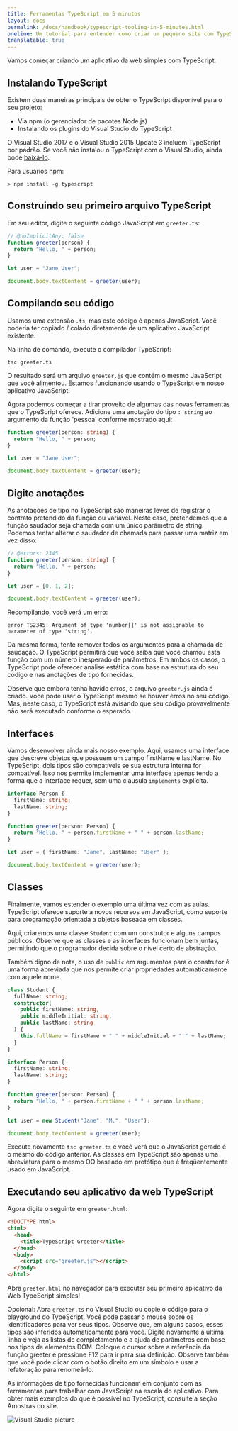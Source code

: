 ```yaml
---
title: Ferramentas TypeScript em 5 minutos
layout: docs
permalink: /docs/handbook/typescript-tooling-in-5-minutes.html
oneline: Um tutorial para entender como criar um pequeno site com TypeScript
translatable: true
---
```


Vamos começar criando um aplicativo da web simples com TypeScript.

## Instalando TypeScript

Existem duas maneiras principais de obter o TypeScript disponível para o seu projeto:

- Via npm (o gerenciador de pacotes Node.js)
- Instalando os plugins do Visual Studio do TypeScript

O Visual Studio 2017 e o Visual Studio 2015 Update 3 incluem TypeScript por padrão.
Se você não instalou o TypeScript com o Visual Studio, ainda pode [baixá-lo](/download).

Para usuários npm:

```shell
> npm install -g typescript
```

## Construindo seu primeiro arquivo TypeScript

Em seu editor, digite o seguinte código JavaScript em `greeter.ts`:
```ts twoslash
// @noImplicitAny: false
function greeter(person) {
  return "Hello, " + person;
}

let user = "Jane User";

document.body.textContent = greeter(user);
```

## Compilando seu código

Usamos uma extensão `.ts`, mas este código é apenas JavaScript.
Você poderia ter copiado / colado diretamente de um aplicativo JavaScript existente.

Na linha de comando, execute o compilador TypeScript:

```shell
tsc greeter.ts
```

O resultado será um arquivo `greeter.js` que contém o mesmo JavaScript que você alimentou.
Estamos funcionando usando o TypeScript em nosso aplicativo JavaScript!

Agora podemos começar a tirar proveito de algumas das novas ferramentas que o TypeScript oferece.
Adicione uma anotação do tipo `: string` ao argumento da função 'pessoa' conforme mostrado aqui:

```ts twoslash
function greeter(person: string) {
  return "Hello, " + person;
}

let user = "Jane User";

document.body.textContent = greeter(user);
```

## Digite anotações

As anotações de tipo no TypeScript são maneiras leves de registrar o contrato pretendido da função ou variável.
Neste caso, pretendemos que a função saudador seja chamada com um único parâmetro de string.
Podemos tentar alterar o saudador de chamada para passar uma matriz em vez disso:

```ts twoslash
// @errors: 2345
function greeter(person: string) {
  return "Hello, " + person;
}

let user = [0, 1, 2];

document.body.textContent = greeter(user);
```

Recompilando, você verá um erro:

```shell
error TS2345: Argument of type 'number[]' is not assignable to parameter of type 'string'.
```

Da mesma forma, tente remover todos os argumentos para a chamada de saudação.
O TypeScript permitirá que você saiba que você chamou esta função com um número inesperado de parâmetros.
Em ambos os casos, o TypeScript pode oferecer análise estática com base na estrutura do seu código e nas anotações de tipo fornecidas.

Observe que embora tenha havido erros, o arquivo `greeter.js` ainda é criado.
Você pode usar o TypeScript mesmo se houver erros no seu código. Mas, neste caso, o TypeScript está avisando que seu código provavelmente não será executado conforme o esperado.

## Interfaces

Vamos desenvolver ainda mais nosso exemplo. Aqui, usamos uma interface que descreve objetos que possuem um campo firstName e lastName.
No TypeScript, dois tipos são compatíveis se sua estrutura interna for compatível.
Isso nos permite implementar uma interface apenas tendo a forma que a interface requer, sem uma cláusula `implements` explícita.

```ts twoslash
interface Person {
  firstName: string;
  lastName: string;
}

function greeter(person: Person) {
  return "Hello, " + person.firstName + " " + person.lastName;
}

let user = { firstName: "Jane", lastName: "User" };

document.body.textContent = greeter(user);
```

## Classes

Finalmente, vamos estender o exemplo uma última vez com as aulas.
TypeScript oferece suporte a novos recursos em JavaScript, como suporte para programação orientada a objetos baseada em classes.

Aqui, criaremos uma classe `Student` com um construtor e alguns campos públicos.
Observe que as classes e as interfaces funcionam bem juntas, permitindo que o programador decida sobre o nível certo de abstração.

Também digno de nota, o uso de `public` em argumentos para o construtor é uma forma abreviada que nos permite criar propriedades automaticamente com aquele nome.

```ts twoslash
class Student {
  fullName: string;
  constructor(
    public firstName: string,
    public middleInitial: string,
    public lastName: string
  ) {
    this.fullName = firstName + " " + middleInitial + " " + lastName;
  }
}

interface Person {
  firstName: string;
  lastName: string;
}

function greeter(person: Person) {
  return "Hello, " + person.firstName + " " + person.lastName;
}

let user = new Student("Jane", "M.", "User");

document.body.textContent = greeter(user);
```

Execute novamente `tsc greeter.ts` e você verá que o JavaScript gerado é o mesmo do código anterior.
As classes em TypeScript são apenas uma abreviatura para o mesmo OO baseado em protótipo que é freqüentemente usado em JavaScript.

## Executando seu aplicativo da web TypeScript

Agora digite o seguinte em `greeter.html`:

```html
<!DOCTYPE html>
<html>
  <head>
    <title>TypeScript Greeter</title>
  </head>
  <body>
    <script src="greeter.js"></script>
  </body>
</html>
```

Abra `greeter.html` no navegador para executar seu primeiro aplicativo da Web TypeScript simples!

Opcional: Abra `greeter.ts` no Visual Studio ou copie o código para o playground do TypeScript.
Você pode passar o mouse sobre os identificadores para ver seus tipos.
Observe que, em alguns casos, esses tipos são inferidos automaticamente para você.
Digite novamente a última linha e veja as listas de completamento e a ajuda de parâmetros com base nos tipos de elementos DOM.
Coloque o cursor sobre a referência da função greeter e pressione F12 para ir para sua definição.
Observe também que você pode clicar com o botão direito em um símbolo e usar a refatoração para renomeá-lo.

As informações de tipo fornecidas funcionam em conjunto com as ferramentas para trabalhar com JavaScript na escala do aplicativo.
Para obter mais exemplos do que é possível no TypeScript, consulte a seção Amostras do site.

![Visual Studio picture](/images/docs/greet_person.png)
